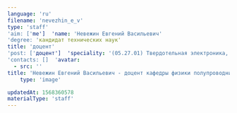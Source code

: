 ```yaml
---
language: 'ru'
filename: 'nevezhin_e_v'
type: 'staff'
'aim: ['me']  'name: 'Невежин Евгений Васильевич'
'degree: 'кандидат технических наук'
title: 'доцент'
'post: ['доцент']  'speciality: '(05.27.01) Твердотельная электроника, радиоэлектронные компоненты, микро- и наноэлектроника на квантовых эффектах'
'contacts: []  'avatar:
  - src: ''
title: 'Невежин Евгений Васильевич - доцент кафедры физики полупроводников и микроэлектроники'
    type: 'image'

updatedAt: 1568360578
materialType: 'staff'
---
```


